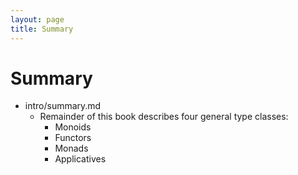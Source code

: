 ```yaml
---
layout: page
title: Summary
---
```


# Summary

 - intro/summary.md
    - Remainder of this book describes four general type classes:
       - Monoids
       - Functors
       - Monads
       - Applicatives
